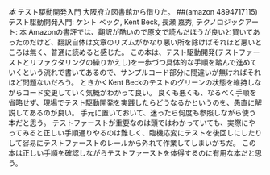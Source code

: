 *本* テスト駆動開発入門
大阪府立図書館から借りた。
 ##(amazon 4894717115)  テスト駆動開発入門: ケント ベック, Kent Beck, 長瀬 嘉秀, テクノロジックアート: 本
Amazonの書評では、翻訳が酷いので原文で読んだほうが良いと買いてあったのだけど、翻訳自体は文章のリズムがかなり悪い所を除けばそれほど悪いところは無く、普通に読めると感じた。
この本は、テスト駆動開発(テストファーストとリファクタリングの繰りかえし)を一歩づつ具体的な手順を踏んで進めていくという流れで書いてあるので、サンプルコード部分に間違いが無ければそれほど問題ないだろう。
ときかくKent Beckのテストのグリーンの状態を維持しながらコード変更していく気概がわかって良い。
良くも悪くも、なるべく手順を省略せず、現場でテスト駆動開発を実践したらどうなるかというのを、愚直に解説してあるのが良い。
手元に置いておいて、迷ったら何度も参照しながら使う本だと思う。
テストファーストが重要なのは頭ではわかっていても、実際にやってみると正しい手順通りやるのは難しく、臨機応変にテストを後回しにしたりして容易にテストファーストのレールから外れて作業してしまいがちだ。
この本は正しい手順を確認しながらテストファーストを体得するのに有用な本だと思う。
